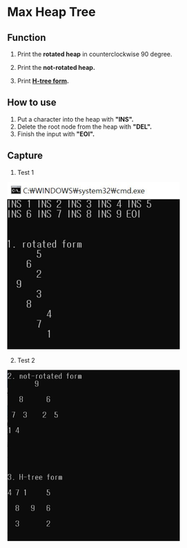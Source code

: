 # Max Heap Tree

## Function
1. Print the **rotated heap** in counterclockwise 90 degree.

2. Print the **not-rotated heap.**

3. Print **[H-tree form](https://en.wikipedia.org/wiki/H_tree).** 
            
         
## How to use
1. Put a character into the heap with **"INS".**
2. Delete the root node from the heap with **"DEL".**
3. Finish the input with **"EOI".**

## Capture
1. Test 1
<img src="../img/1.jpg" width="400">

2. Test 2
<img src="../img/2.jpg" width="400">
